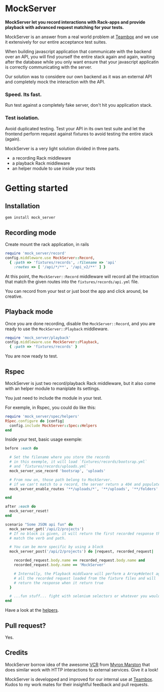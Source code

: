 # MockServer

__MockServer let you record interactions with Rack-apps and provide playback with advanced request matching for your tests.__

MockServer is an answer from a real world problem at [Teambox](http://teambox.com) and we use it extensively for our entire acceptance test suites.

When building javascript application that communicate with the backend over an API, you will find yourself the entire stack again and again, waiting after the database while you only want ensure that your javascript applicatin is correctly communicating with the server.

Our solution was to considere our own backend as it was an external API and completely mock the interaction with the API.

### Speed. Its fast.

Run test against a completely fake server, don't hit you application stack.

### Test isolation.

Avoid duplicated testing. Test your API in its own test suite and let the frontend perform request against fixtures to avoid testing the entire stack (again).

MockServer is a very light solution divided in three parts.

* a recording Rack middleware
* a playback Rack middleware
* an helper module to use inside your tests

# Getting started

## Installation

```bash
gem install mock_server
```

## Recording mode

Create mount the rack application, in rails

```ruby
require 'mock_server/record'
config.middleware.use MockServer::Record, 
  { :path => 'fixtures/records', :filename => 'api'
    :routes => [ '/api/*/**', '/api_v2/**' ] }
```

At this point, the `MockServer::Record` middleware will record all the intraction that match the given routes into the `fixtures/records/api.yml` file.

You can record from your test or just boot the app and click around, be creative.

## Playback mode

Once you are done recording, disable the `MockServer::Record`, and you are ready to use the `MockServer::Playback` middleware.

```ruby
require 'mock_server/playback'
config.middleware.use MockServer::Playback, 
  { :path => 'fixtures/records' }
```

You are now ready to test.

## Rspec

MockServer is just two record/playback Rack middleware, but it also come with an helper module to maniplate its settings.

You just need to include the module in your test.

For exemple, in Rspec, you could do like this:

```ruby
require 'mock_server/spec/helpers'
RSpec.configure do |config|
  config.include MockServer::Spec::Helpers
end
```

Inside your test, basic usage exemple:

```ruby
before :each do

  # Set the filename where you store the records
  # in this exemple, it will load `fixtures/records/bootsrap.yml`
  # and `fixtures/records/uploads.yml`
  mock_server_use_record 'bootsrap', 'uploads'

  # From now on, those path belong to MockServer.
  # if we can't match to a record, the server return a 404 and populate the errors stack.
  mock_server_enable_routes '**/uploads/*', '**/uploads', '**/folders'

end

after :each do
  mock_server_reset!
end

scenario "Some JSON api fun" do
  mock_server_get('/api/2/projects')
  # If no block is given, it will return the first recorded response that
  # match the verb and path.

  # You can be more specific by using a block
  mock_server_post('/api/2/projects') do |request, recorded_request|

    recorded_request.body.name == recorded_request.body.name and
    recorded_request.body.name == 'MockServer'

    # Internally, the Playback middlware will perform a Array#detect against
    # all the recorded request loaded from the fixture files and will
    # return the response when it return true
  }

  # ...fun stuff... fight with selenium selectors or whatever you would normally do!
end
```

Have a look at the [helpers](https://github.com/unixcharles/mock_server/blob/master/lib/mock_server/spec/helpers.rb).

## Pull request?

Yes.

## Credits

MockServer borrow idea of the awesome [VCR](https://github.com/myronmarston/vcr) from [Myron Marston](https://github.com/myronmarston) that does similar work with HTTP interactions to external services. Give it a look!

MockServer is developped and improved for our internal use at [Teambox](http://teambox.com/). Kudos to my work mates for their insightful feedback and pull requests.